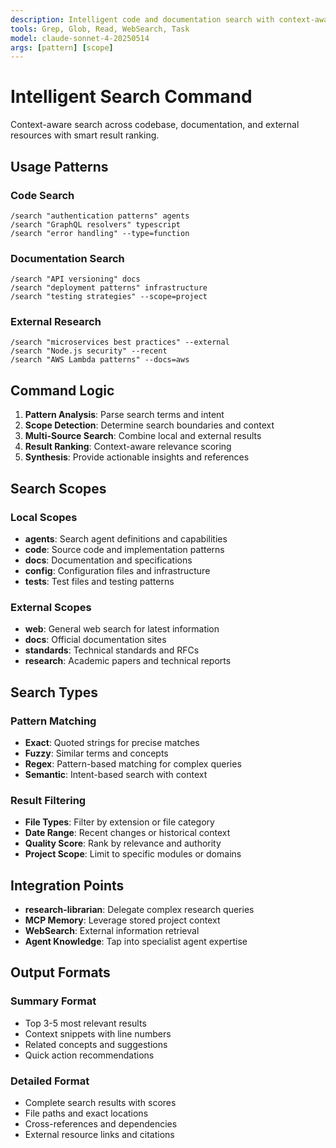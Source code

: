 ```yaml
---
description: Intelligent code and documentation search with context-aware results
tools: Grep, Glob, Read, WebSearch, Task
model: claude-sonnet-4-20250514
args: [pattern] [scope]
---
```


# Intelligent Search Command

Context-aware search across codebase, documentation, and external resources with smart result ranking.

## Usage Patterns

### Code Search
```
/search "authentication patterns" agents
/search "GraphQL resolvers" typescript
/search "error handling" --type=function
```

### Documentation Search
```
/search "API versioning" docs
/search "deployment patterns" infrastructure
/search "testing strategies" --scope=project
```

### External Research
```
/search "microservices best practices" --external
/search "Node.js security" --recent
/search "AWS Lambda patterns" --docs=aws
```

## Command Logic

1. **Pattern Analysis**: Parse search terms and intent
2. **Scope Detection**: Determine search boundaries and context
3. **Multi-Source Search**: Combine local and external results
4. **Result Ranking**: Context-aware relevance scoring
5. **Synthesis**: Provide actionable insights and references

## Search Scopes

### Local Scopes
- **agents**: Search agent definitions and capabilities
- **code**: Source code and implementation patterns
- **docs**: Documentation and specifications
- **config**: Configuration files and infrastructure
- **tests**: Test files and testing patterns

### External Scopes
- **web**: General web search for latest information
- **docs**: Official documentation sites
- **standards**: Technical standards and RFCs
- **research**: Academic papers and technical reports

## Search Types

### Pattern Matching
- **Exact**: Quoted strings for precise matches
- **Fuzzy**: Similar terms and concepts
- **Regex**: Pattern-based matching for complex queries
- **Semantic**: Intent-based search with context

### Result Filtering
- **File Types**: Filter by extension or file category
- **Date Range**: Recent changes or historical context
- **Quality Score**: Rank by relevance and authority
- **Project Scope**: Limit to specific modules or domains

## Integration Points

- **research-librarian**: Delegate complex research queries
- **MCP Memory**: Leverage stored project context
- **WebSearch**: External information retrieval
- **Agent Knowledge**: Tap into specialist agent expertise

## Output Formats

### Summary Format
- Top 3-5 most relevant results
- Context snippets with line numbers
- Related concepts and suggestions
- Quick action recommendations

### Detailed Format
- Complete search results with scores
- File paths and exact locations
- Cross-references and dependencies
- External resource links and citations